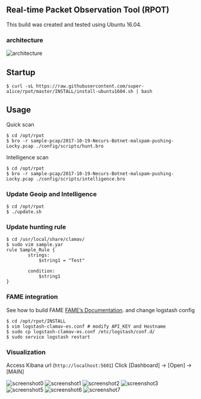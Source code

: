 ## Real-time Packet Observation Tool (RPOT)


This build was created and tested using Ubuntu 16.04.


### architecture
![architecture](https://github.com/super-a1ice/rpot/raw/master/screenshot/architecture.png "architecture")


## Startup
```
$ curl -sL https://raw.githubusercontent.com/super-a1ice/rpot/master/INSTALL/install-ubuntu1604.sh | bash
```

## Usage

Quick scan
```
$ cd /opt/rpot
$ bro -r sample-pcap/2017-10-19-Necurs-Botnet-malspam-pushing-Locky.pcap ./config/scripts/hunt.bro
```

Intelligence scan
```
$ cd /opt/rpot
$ bro -r sample-pcap/2017-10-19-Necurs-Botnet-malspam-pushing-Locky.pcap ./config/scripts/intelligence.bro
```

### Update Geoip and Intelligence
```
$ cd /opt/rpot
$ ./update.sh
```

### Update hunting rule
```
$ cd /usr/local/share/clamav/
$ sudo vim sample.yar
rule Sample_Rule {
        strings:
            $string1 = "Test"

        condition:
            $string1
}
```

### FAME integration

See how to build FAME [FAME’s Documentation](https://fame.readthedocs.io/en/latest/).
and change logstash config
```
$ cd /opt/rpot/INSTALL
$ vim logstash-clamav-es.conf # modify API_KEY and Hostname
$ sudo cp logstash-clamav-es.conf /etc/logstash/conf.d/
$ sudo service logstash restart
```

### Visualization

Access Kibana url (``http://localhost:5601``)
Click [Dashboard] -> [Open] -> [MAIN]

![screenshot0](https://github.com/super-a1ice/rpot/raw/master/screenshot/screenshot0.png "Hunt Dashboards")
![screenshot1](https://github.com/super-a1ice/rpot/raw/master/screenshot/screenshot1.png "Intel")
![screenshot2](https://github.com/super-a1ice/rpot/raw/master/screenshot/screenshot2.png "DNS")
![screenshot3](https://github.com/super-a1ice/rpot/raw/master/screenshot/screenshot3.png "Connection")
![screenshot5](https://github.com/super-a1ice/rpot/raw/master/screenshot/screenshot5.png "Files")
![screenshot6](https://github.com/super-a1ice/rpot/raw/master/screenshot/screenshot6.png "Search Files")
![screenshot7](https://github.com/super-a1ice/rpot/raw/master/screenshot/screenshot7.png "Suricata")
